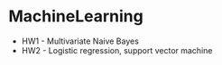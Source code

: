 # MachineLearning

* HW1 - Multivariate Naive Bayes
* HW2 - Logistic regression, support vector machine


